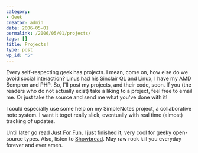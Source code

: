 ```yaml
---
category:
- Geek
creator: admin
date: 2006-05-01
permalink: /2006/05/01/projects/
tags: []
title: Projects!
type: post
wp_id: "5"
---
```


Every self-respecting geek has projects. I mean, come on, how else do we avoid social interaction? Linus had his Sinclair QL and Linux, I have my AMD Sempron and PHP. So, I'll post my projects, and their code, soon. If you (the readers who do not actually exist) take a liking to a project, feel free to email me. Or just take the source and send me what you've done with it!

I could especially use some help on my SimpleNotes project, a collaborative note system. I want it toget really slick, eventually with real time (almost) tracking of updates.

Until later go read [Just For Fun](http://www.amazon.com/gp/product/0066620732/sr=8-1/qid=1145999882/ref=pd_bbs_1/002-1780950-5071260?%5Fencoding=UTF8), I just finished it, very cool for geeky open-source types.  Also, listen to [Showbread](http://www.showbread.net/).   May raw rock kill you everyday forever and ever amen.
